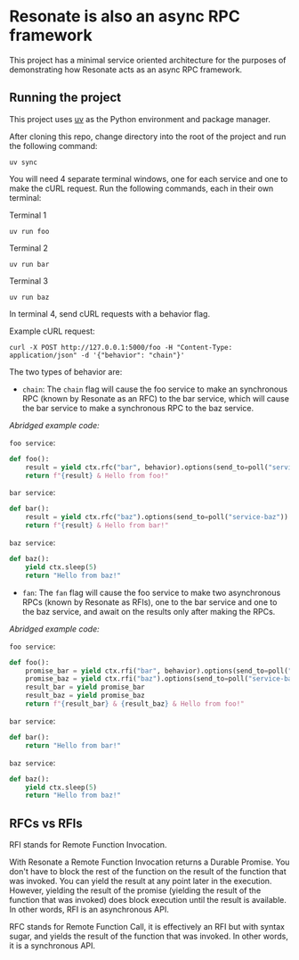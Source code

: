 # Resonate is also an async RPC framework

This project has a minimal service oriented architecture for the purposes of demonstrating how Resonate acts as an async RPC framework.

## Running the project

This project uses [uv](https://docs.astral.sh/uv/) as the Python environment and package manager.

After cloning this repo, change directory into the root of the project and run the following command:

```shell
uv sync
```

You will need 4 separate terminal windows, one for each service and one to make the cURL request.
Run the following commands, each in their own terminal:

Terminal 1

```shell
uv run foo
```

Terminal 2

```shell
uv run bar
```

Terminal 3

```shell
uv run baz
```

In terminal 4, send cURL requests with a behavior flag.

Example cURL request:

```shell
curl -X POST http://127.0.0.1:5000/foo -H "Content-Type: application/json" -d '{"behavior": "chain"}'
```

The two types of behavior are:

- `chain`: The `chain` flag will cause the foo service to make an synchronous RPC (known by Resonate as an RFC) to the bar service, which will cause the bar service to make a synchronous RPC to the baz service.

_Abridged example code:_

`foo service`:

```python
def foo():
    result = yield ctx.rfc("bar", behavior).options(send_to=poll("service-bar"))
    return f"{result} & Hello from foo!"
```

`bar service`:

```python
def bar():
    result = yield ctx.rfc("baz").options(send_to=poll("service-baz"))
    return f"{result} & Hello from bar!"
```

`baz service`:

```python
def baz():
    yield ctx.sleep(5)
    return "Hello from baz!"
```

- `fan`: The `fan` flag will cause the foo service to make two asynchronous RPCs (known by Resonate as RFIs), one to the bar service and one to the baz service, and await on the results only after making the RPCs.

_Abridged example code:_

`foo service`:

```python
def foo():
    promise_bar = yield ctx.rfi("bar", behavior).options(send_to=poll("service-bar"))
    promise_baz = yield ctx.rfi("baz").options(send_to=poll("service-baz"))
    result_bar = yield promise_bar
    result_baz = yield promise_baz
    return f"{result_bar} & {result_baz} & Hello from foo!"
```

`bar service`:

```python
def bar():
    return "Hello from bar!"
```

`baz service`:

```python
def baz():
    yield ctx.sleep(5)
    return "Hello from baz!"
```

## RFCs vs RFIs

RFI stands for Remote Function Invocation.

With Resonate a Remote Function Invocation returns a Durable Promise. You don't have to block the rest of the function on the result of the function that was invoked. You can yield the result at any point later in the execution. However, yielding the result of the promise (yielding the result of the function that was invoked) does block execution until the result is available. In other words, RFI is an asynchronous API.

RFC stands for Remote Function Call, it is effectively an RFI but with syntax sugar, and yields the result of the function that was invoked. In other words, it is a synchronous API.
